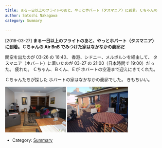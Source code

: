 ```yaml
---
title: まる一日以上のフライトのあと、やっとホバート（タスマニア）に到着。Ｃちゃんの Air BnB でみつけた家はなかなかの豪邸だ
author: Satoshi Nakagawa
category: Summary

---
```


[2019-03-27] **まる一日以上のフライトのあと、やっとホバート（タスマニア）に到着。Ｃちゃんの Air BnB でみつけた家はなかなかの豪邸だ** 

 関空を出たのが 03-26 の 16:40、
香港、シドニー、メルボルンを経由して、
タスマニア（ホバート）に着いたのが
03-27 の 21:00（日本時間で 19:00）だった。
疲れた。
Ｃちゃん、Ｂくん、Ｅが
ホバートの空港まで迎えにきてくれた。

 Ｃちゃんたちが探した
ホバートの家はなかなかの豪邸でした。
きもちいい。

<a href="/pict/2019-03-27-mansion-1.jpg"><img src="/pict/2019-03-27-mansion-1.jpg" alt="" width="200"/></a>
<a href="/pict/2019-03-27-mansion-2.jpg"><img src="/pict/2019-03-27-mansion-2.jpg" alt="" width="200"/></a>

- Category: [Summary](https://merapano.github.io/categories.html#Summary)

